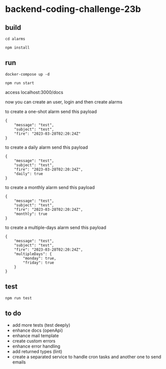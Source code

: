 # backend-coding-challenge-23b

## build

`cd alarms`

`npm install`

## run

`docker-compose up -d`

`npm run start`

access localhost:3000/docs

now you can create an user, login and then create alarms

to create a one-shot alarm send this payload
```
{
    "message": "test",
    "subject": "test",
    "fire": "2023-03-28T02:20:24Z"
}
```

to create a daily alarm send this payload
```
{
    "message": "test",
    "subject": "test",
    "fire": "2023-03-28T02:20:24Z",
    "daily": true
}
```

to create a monthly alarm send this payload
```
{
    "message": "test",
    "subject": "test",
    "fire": "2023-03-28T02:20:24Z",
    "monthly": true
}
```

to create a multiple-days alarm send this payload
```
{
    "message": "test",
    "subject": "test",
    "fire": "2023-03-28T02:20:24Z",
    "multipleDays": {
        "monday": true,
        "friday": true
    }
}
```
## test

`npm run test`

## to do

- add more tests (test deeply)
- enhance docs (openApi)
- enhance mail template
- create custom errors
- enhance error handling
- add returned types (lint)
- create a separated service to handle cron tasks and another one to send emails